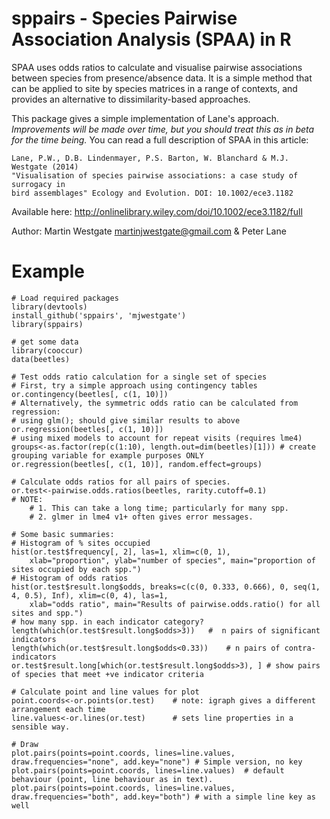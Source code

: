 # sppairs - Species Pairwise Association Analysis (SPAA) in R

SPAA uses odds ratios to calculate and visualise pairwise associations between species from presence/absence data. It is a simple method that can be applied to site by species matrices in a range of contexts, and provides an alternative to dissimilarity-based approaches.

This package gives a simple implementation of Lane's approach. *Improvements will be made over time, but you should treat this as in beta for the time being.* You can read a full description of SPAA in this article:

    Lane, P.W., D.B. Lindenmayer, P.S. Barton, W. Blanchard & M.J. Westgate (2014) 
    "Visualisation of species pairwise associations: a case study of surrogacy in 
    bird assemblages" Ecology and Evolution. DOI: 10.1002/ece3.1182
    
Available here: http://onlinelibrary.wiley.com/doi/10.1002/ece3.1182/full

Author: Martin Westgate <martinjwestgate@gmail.com> & Peter Lane

# Example

```
# Load required packages
library(devtools)
install_github('sppairs', 'mjwestgate')
library(sppairs)

# get some data
library(cooccur)
data(beetles)

# Test odds ratio calculation for a single set of species
# First, try a simple approach using contingency tables
or.contingency(beetles[, c(1, 10)])
# Alternatively, the symmetric odds ratio can be calculated from regression:
# using glm(); should give similar results to above
or.regression(beetles[, c(1, 10)])	
# using mixed models to account for repeat visits (requires lme4)
groups<-as.factor(rep(c(1:10), length.out=dim(beetles)[1])) # create grouping variable for example purposes ONLY
or.regression(beetles[, c(1, 10)], random.effect=groups)

# Calculate odds ratios for all pairs of species.
or.test<-pairwise.odds.ratios(beetles, rarity.cutoff=0.1)
# NOTE: 
	# 1. This can take a long time; particularly for many spp.
	# 2. glmer in lme4 v1+ often gives error messages. 

# Some basic summaries:
# Histogram of % sites occupied
hist(or.test$frequency[, 2], las=1, xlim=c(0, 1),
	xlab="proportion", ylab="number of species", main="proportion of sites occupied by each spp.")
# Histogram of odds ratios
hist(or.test$result.long$odds, breaks=c(c(0, 0.333, 0.666), 0, seq(1, 4, 0.5), Inf), xlim=c(0, 4), las=1,
	xlab="odds ratio", main="Results of pairwise.odds.ratio() for all sites and spp.")
# how many spp. in each indicator category?
length(which(or.test$result.long$odds>3))	#  n pairs of significant indicators
length(which(or.test$result.long$odds<0.33))	# n pairs of contra-indicators
or.test$result.long[which(or.test$result.long$odds>3), ] # show pairs of species that meet +ve indicator criteria

# Calculate point and line values for plot
point.coords<-or.points(or.test)	# note: igraph gives a different arrangement each time
line.values<-or.lines(or.test)		# sets line properties in a sensible way.

# Draw
plot.pairs(points=point.coords, lines=line.values, draw.frequencies="none", add.key="none") # Simple version, no key
plot.pairs(points=point.coords, lines=line.values)	# default behaviour (point, line behaviour as in text).
plot.pairs(points=point.coords, lines=line.values, draw.frequencies="both", add.key="both") # with a simple line key as well
```
